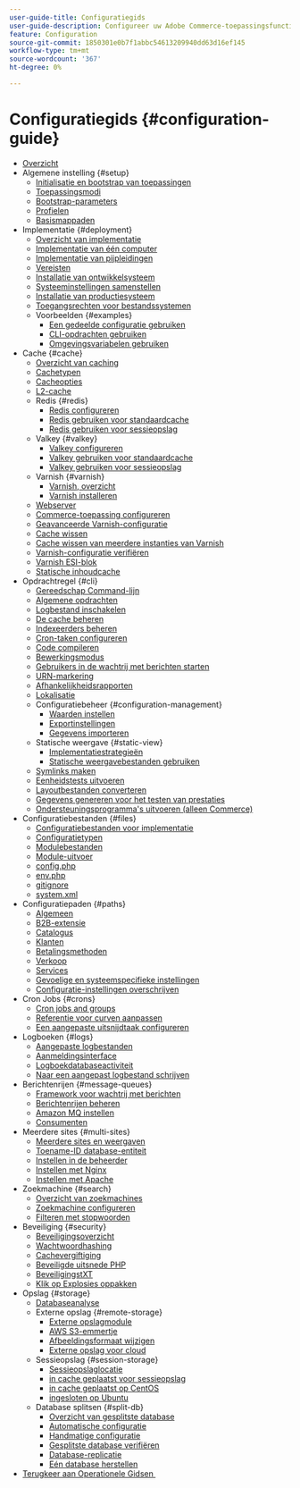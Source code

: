 ```yaml
---
user-guide-title: Configuratiegids
user-guide-description: Configureer uw Adobe Commerce-toepassingsfuncties en -services.
feature: Configuration
source-git-commit: 1850301e0b7f1abbc54613209940dd63d16ef145
workflow-type: tm+mt
source-wordcount: '367'
ht-degree: 0%

---
```



# Configuratiegids {#configuration-guide}

+ [Overzicht](overview.md)
+ Algemene instelling {#setup}
   + [Initialisatie en bootstrap van toepassingen](bootstrap/initialization.md)
   + [Toepassingsmodi](bootstrap/application-modes.md)
   + [Bootstrap-parameters](bootstrap/set-parameters.md)
   + [Profielen](bootstrap/mage-profiler.md)
   + [Basismappaden](bootstrap/mage-directory.md)
+ Implementatie {#deployment}
   + [Overzicht van implementatie](deployment/overview.md)
   + [Implementatie van één computer](deployment/single-machine.md)
   + [Implementatie van pijpleidingen](deployment/technical-details.md)
   + [Vereisten](deployment/prerequisites.md)
   + [Installatie van ontwikkelsysteem](deployment/development-system.md)
   + [Systeeminstellingen samenstellen](deployment/build-system.md)
   + [Installatie van productiesysteem](deployment/production-system.md)
   + [Toegangsrechten voor bestandssystemen](deployment/file-system-permissions.md)
   + Voorbeelden {#examples}
      + [Een gedeelde configuratie gebruiken](deployment/example-shared-configuration.md)
      + [CLI-opdrachten gebruiken](deployment/example-using-cli.md)
      + [Omgevingsvariabelen gebruiken](deployment/example-environment-variables.md)
+ Cache {#cache}
   + [Overzicht van caching](cache/caching-overview.md)
   + [Cachetypen](cache/cache-types.md)
   + [Cacheopties](cache/cache-options.md)
   + [L2-cache](cache/level-two-cache.md)
   + Redis {#redis}
      + [Redis configureren](cache/config-redis.md)
      + [Redis gebruiken voor standaardcache](cache/redis-pg-cache.md)
      + [Redis gebruiken voor sessieopslag](cache/redis-session.md)
   + Valkey {#valkey}
      + [Valkey configureren](cache/config-valkey.md)
      + [Valkey gebruiken voor standaardcache](cache/valkey-pg-cache.md)
      + [Valkey gebruiken voor sessieopslag](cache/valkey-session.md)
   + Varnish {#varnish}
      + [Varnish, overzicht](cache/config-varnish.md)
      + [Varnish installeren](cache/config-varnish-install.md)
   + [Webserver](cache/config-varnish-server.md)
   + [Commerce-toepassing configureren](cache/configure-varnish-commerce.md)
   + [Geavanceerde Varnish-configuratie](cache/config-varnish-advanced.md)
   + [Cache wissen](cache/use-varnish-cache.md)
   + [Cache wissen van meerdere instanties van Varnish](cache/use-multiple-varnish-cache.md)
   + [Varnish-configuratie verifiëren](cache/config-varnish-final.md)
   + [Varnish ESI-blok](cache/use-varnish-esi.md)
   + [Statische inhoudcache](cache/static-content-signing.md)
+ Opdrachtregel {#cli}
   + [Gereedschap Command-lijn](cli/config-cli.md)
   + [Algemene opdrachten](cli/common-cli-commands.md)
   + [Logbestand inschakelen](cli/enable-logging.md)
   + [De cache beheren](cli/manage-cache.md)
   + [Indexeerders beheren](cli/manage-indexers.md)
   + [Cron-taken configureren](cli/configure-cron-jobs.md)
   + [Code compileren](cli/code-compiler.md)
   + [Bewerkingsmodus](cli/set-mode.md)
   + [Gebruikers in de wachtrij met berichten starten](cli/start-message-queues.md)
   + [URN-markering](cli/urn-highlighter.md)
   + [Afhankelijkheidsrapporten](cli/dependency-reports.md)
   + [Lokalisatie](cli/localization.md)
   + Configuratiebeheer {#configuration-management}
      + [Waarden instellen](cli/set-configuration-values.md)
      + [Exportinstellingen](cli/export-configuration.md)
      + [Gegevens importeren](cli/import-configuration.md)
   + Statische weergave {#static-view}
      + [Implementatiestrategieën](cli/static-view-file-strategy.md)
      + [Statische weergavebestanden gebruiken](cli/static-view-file-deployment.md)
   + [Symlinks maken](cli/create-symlinks.md)
   + [Eenheidstests uitvoeren](cli/unit-tests.md)
   + [Layoutbestanden converteren](cli/convert-layout-files.md)
   + [Gegevens genereren voor het testen van prestaties](cli/generate-data.md)
   + [Ondersteuningsprogramma&#39;s uitvoeren (alleen Commerce)](cli/run-support-utilities.md)
+ Configuratiebestanden {#files}
   + [Configuratiebestanden voor implementatie](reference/deployment-files.md)
   + [Configuratietypen](reference/config-create-types.md)
   + [Modulebestanden](reference/module-files.md)
   + [Module-uitvoer](reference/disable-module-output.md)
   + [config.php](reference/config-reference-configphp.md)
   + [env.php](reference/config-reference-envphp.md)
   + [gitignore](reference/config-reference-gitignore.md)
   + [system.xml](reference/config-reference-systemxml.md)
+ Configuratiepaden {#paths}
   + [Algemeen](reference/config-reference-general.md)
   + [B2B-extensie](reference/config-reference-b2b.md)
   + [Catalogus](reference/config-reference-catalog.md)
   + [Klanten](reference/config-reference-customers.md)
   + [Betalingsmethoden](reference/config-reference-payment.md)
   + [Verkoop](reference/config-reference-sales.md)
   + [Services](reference/config-reference-services.md)
   + [Gevoelige en systeemspecifieke instellingen](reference/config-reference-sens.md)
   + [Configuratie-instellingen overschrijven](reference/override-config-settings.md)
+ Cron Jobs {#crons}
   + [Cron jobs and groups](cron/custom-cron.md)
   + [Referentie voor curven aanpassen](cron/custom-cron-reference.md)
   + [Een aangepaste uitsnijdtaak configureren](cron/custom-cron-tutorial.md)
+ Logboeken {#logs}
   + [Aangepaste logbestanden](logs/custom-logging.md)
   + [Aanmeldingsinterface](logs/logger-interface.md)
   + [Logboekdatabaseactiviteit](logs/database-activity.md)
   + [Naar een aangepast logbestand schrijven](logs/custom-log-files.md)
+ Berichtenrijen {#message-queues}
   + [Framework voor wachtrij met berichten](queues/message-queue-framework.md)
   + [Berichtenrijen beheren](queues/manage-message-queues.md)
   + [Amazon MQ instellen](queues/aws-mq.md)
   + [Consumenten](queues/consumers.md)
+ Meerdere sites {#multi-sites}
   + [Meerdere sites en weergaven](multi-sites/ms-overview.md)
   + [Toename-ID database-entiteit](multi-sites/change-increment-id.md)
   + [Instellen in de beheerder](multi-sites/ms-admin.md)
   + [Instellen met Nginx](multi-sites/ms-nginx.md)
   + [Instellen met Apache](multi-sites/ms-apache.md)
+ Zoekmachine {#search}
   + [Overzicht van zoekmachines](search/overview-search.md)
   + [Zoekmachine configureren](search/configure-search-engine.md)
   + [Filteren met stopwoorden](search/search-stopwords.md)
+ Beveiliging {#security}
   + [Beveiligingsoverzicht](security/overview.md)
   + [Wachtwoordhashing](security/password-hashing.md)
   + [Cachevergiftiging](security/cache-poisoning.md)
   + [Beveiligde uitsnede PHP](security/secure-cron-php.md)
   + [BeveiligingstXT](security/security-txt.md)
   + [Klik op Explosies oppakken](security/xframe-options.md)
+ Opslag {#storage}
   + [Databaseanalyse](storage/db-profiler.md)
   + Externe opslag {#remote-storage}
      + [Externe opslagmodule](remote-storage/remote-storage.md)
      + [AWS S3-emmertje](remote-storage/remote-storage-aws-s3.md)
      + [Afbeeldingsformaat wijzigen](remote-storage/remote-storage-image-resize.md)
      + [Externe opslag voor cloud](remote-storage/cloud-support.md)
   + Sessieopslag {#session-storage}
      + [Sessieopslaglocatie](storage/sessions.md)
      + [in cache geplaatst voor sessieopslag](storage/memcached.md)
      + [in cache geplaatst op CentOS](storage/memcache-centos.md)
      + [ingesloten op Ubuntu](storage/memcache-ubuntu.md)
   + Database splitsen {#split-db}
      + [Overzicht van gesplitste database](storage/multi-master.md)
      + [Automatische configuratie](storage/multi-master-masterdb.md)
      + [Handmatige configuratie](storage/multi-master-manual.md)
      + [Gesplitste database verifiëren](storage/multi-master-verify.md)
      + [Database-replicatie](storage/multi-master-replication.md)
      + [Eén database herstellen](storage/revert-split-database.md)
+ [&#x200B; Terugkeer aan Operationele Gidsen &#x200B;](https://experienceleague.adobe.com/docs/commerce-operations/operational-guides/home.html?lang=nl-NL)